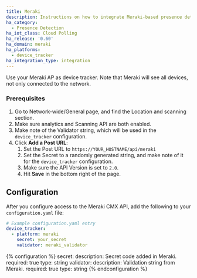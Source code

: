 ```yaml
---
title: Meraki
description: Instructions on how to integrate Meraki-based presence detection into Home Assistant.
ha_category:
  - Presence Detection
ha_iot_class: Cloud Polling
ha_release: '0.60'
ha_domain: meraki
ha_platforms:
  - device_tracker
ha_integration_type: integration
---
```


Use your Meraki AP as device tracker. Note that Meraki will see all devices, not only connected to the network.

### Prerequisites

1. Go to Network-wide/General page, and find the Location and scanning section.
2. Make sure analytics and Scanning API are both enabled.
3. Make note of the Validator string, which will be used in the `device_tracker` configuration.
4. Click **Add a Post URL**:
   1. Set the Post URL to `https://YOUR_HOSTNAME/api/meraki`
   2. Set the Secret to a randomly generated string, and make note of it for the `device_tracker` configuration.
   3. Make sure the API Version is set to `2.0`.
   4. Hit **Save** in the bottom right of the page.

## Configuration

After you configure access to the Meraki CMX API, add the following to your `configuration.yaml` file:

```yaml
# Example configuration.yaml entry
device_tracker:
  - platform: meraki
    secret: your_secret
    validator: meraki_validator
```

{% configuration %}
  secret:
    description: Secret code added in Meraki.
    required: true
    type: string
  validator:
    description: Validation string from Meraki.
    required: true
    type: string
{% endconfiguration %}
